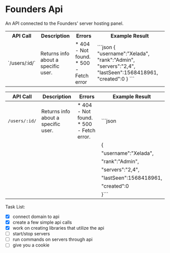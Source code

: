 # Founders Api
An API connected to the Founders' server hosting panel.

<table>
    <tr>
        <th>API Call</th>
        <th>Description</th>
        <th>Errors</th>
        <th>Example Result</th>
    </tr>
    <tr>
        <td>
        `/users/:id/`
        </td>
        <td>
        Returns info about a specific user.
        </td>
        <td>
        * 404 - Not found. * 500 - Fetch error
        </td>
        <td>
        ```json
            {
                "username":"Xelada",
                "rank":"Admin",
                "servers":"2,4",
                "lastSeen":1568418961,
                "created":0
            }
        ```
        </td>
    </tr>
</table>

API Call     | Description                              | Errors                              | Example Result
-------------|------------------------------------------|-------------------------------------|----------------------------------------
`/users/:id/`|Returns info about a specific user.       |* 404 - Not found. * 500 - Fetch error.|```json
             |                                          |                                     |    {
             |                                          |                                     |        "username":"Xelada",
             |                                          |                                     |        "rank":"Admin",
             |                                          |                                     |        "servers":"2,4",
             |                                          |                                     |        "lastSeen":1568418961,
             |                                          |                                     |        "created":0
             |                                          |                                     |}```






Task List:
- [x] connect domain to api
- [x] create a few simple api calls
- [x] work on creating libraries that utilize the api
- [ ] start/stop servers
- [ ] run commands on servers through api
- [ ] give you a cookie